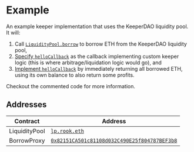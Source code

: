 # Example

An example keeper implementation that uses the KeeperDAO liquidity pool. It will:

1. Call [`LiquidityPool.borrow`](https://github.com/keeperdao/example/blob/master/contracts/HelloWorld.sol#L116) to borrow ETH from the KeeperDAO liquidity pool,
2. [Specify `helloCallback`](https://github.com/keeperdao/example/blob/master/contracts/HelloWorld.sol#L125) as the callback implementing custom keeper logic (this is where arbitrage/liquidation logic would go), and
3. [Implement `helloCallback`](https://github.com/keeperdao/example/blob/master/contracts/HelloWorld.sol#L165) by immediately returning all borrowed ETH, using its own balance to also return some profits.

Checkout the commented code for more information.

## Addresses

| Contract | Address |
|----------|---------|
| LiquidityPool | [`lp.rook.eth`](https://etherscan.io/address/lp.rook.eth) |
| BorrowProxy | [`0x82151CA501c81108d032C490E25f804787BEF3b8`](https://etherscan.io/address/0x82151CA501c81108d032C490E25f804787BEF3b8) |
